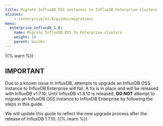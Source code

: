 ```yaml
---
title: Migrate InfluxDB OSS instances to InfluxDB Enterprise clusters
aliases:
    - /enterprise/v1.8/guides/migration/
menu:
  enterprise_influxdb_1_8:
    name: Migrate InfluxDB OSS to Enterprise clusters
    weight: 10
    parent: Guides
---
```


{{% warn %}}
## IMPORTANT
Due to a known issue in InfluxDB, attempts to upgrade an InfluxDB OSS instance to
InfluxDB Enterprise will fail.
A fix is in place and will be released with InfluxDB v1.7.10.
Until InfluxDB v1.8.10 is released, **DO NOT** attempt to migrate an InfluxDB OSS
instance to InfluxDB Enterprise by following the steps in this guide.

We will update this guide to reflect the new upgrade process after the release of InfluxDB 1.7.10.
{{% /warn %}}

<!-- The following guide has step-by-step instructions for migrating an InfluxDB open source (OSS)
instance into an InfluxDB Enterprise cluster.

{{% warn %}}
The process assumes that you already have a fully configured InfluxDB Enterprise cluster
of three or more meta nodes and zero or more data nodes. If you need instructions for meta node installation:
- [Production installation of meta nodes](/enterprise_influxdb/v1.8/production_installation/meta_node_installation/)
{{% /warn %}}

Please note that this migration process:

* Deletes all data from any data nodes that are already part of the InfluxDB Enterprise cluster
* Will transfer all users from the OSS instance to the InfluxDB Enterprise Cluster*
* Requires downtime for writes and reads for the OSS instance

{{% warn %}}
If you're using an InfluxDB Enterprise cluster version prior to 0.7.4, the
following steps will **not** transfer users from the OSS instance to the
InfluxDB Enterprise Cluster.
{{% /warn %}}

In addition, please refrain from creating a Global Admin user in the InfluxDB Enterprise Web Console before implementing these steps. If you’ve already created a Global Admin user, contact support.

## Modify the `/etc/hosts` file

Add the IP and hostname of the InfluxDB OSS instance to the
`/etc/hosts` file on all nodes in the InfluxDB Enterprise cluster.
Ensure that all cluster IPs and hostnames are also in the OSS
instance’s `/etc/hosts` file.

**Note:** All node hostnames must be completely resolvable by all
other nodes in the cluster. If you have DNS already setup in your
environment, then this step can be skipped.

## For all existing InfluxDB Enterprise data nodes:

### 1. Remove the data node from the InfluxDB Enterprise cluster

From a **meta** node in your InfluxDB Enterprise cluster, enter:

```bash
influxd-ctl remove-data <data_node_hostname>:8088
```

### 2. Delete any existing data

On each **data** node that you dropped from the cluster, enter:

```bash
sudo rm -rf /var/lib/influxdb/{meta,data,hh}
```

### 3. Create new directories

On each data node that you dropped from the cluster, enter:

```bash
sudo mkdir /var/lib/influxdb/{data,hh,meta}
```

To ensure the file permissions are correct please run:

```bash
sudo chown -R influxdb:influxdb /var/lib/influxdb
```

## For the InfluxDB OSS instance:

### 1. Stop all writes to the InfluxDB OSS instance

### 2. Stop the influxdb service on the InfluxDB OSS instance

On sysvinit systems, use the `service` command:

```bash
sudo service influxdb stop
```

On systemd systems, use the `systemctl` command:

```bash
sudo systemctl stop influxdb
```

Double check that the service is stopped (the following should return nothing):

```bash
ps ax | grep influxd
```

### 3. Remove the InfluxDB OSS package

On Debian and Ubuntu systems:

```bash
sudo apt-get remove influxdb
```

On RHEL and CentOS systems:

```bash
sudo yum remove influxdb
```

### 4. Update the binary

> **Note:** This step will overwrite your current configuration file.
If you have settings that you’d like to keep, please make a copy of your config file before running the following command.

#### Ubuntu and Debian (64-bit)

```bash
wget https://dl.influxdata.com/enterprise/releases/influxdb-data_1.7.9-c1.7.9_amd64.deb
sudo dpkg -i influxdb-data_1.7.9-c1.7.9_amd64.deb
```

#### RedHat and CentOS (64-bit)

```bash
wget https://dl.influxdata.com/enterprise/releases/influxdb-data-1.7.9_c1.7.9.x86_64.rpm
sudo yum localinstall influxdb-data-1.7.9_c1.7.9.x86_64.rpm
```

### 5. Update the configuration file

In `/etc/influxdb/influxdb.conf`, set:

* `hostname` to the full hostname of the data node
* `license-key` in the `[enterprise]` section to the license key you received on InfluxPortal **OR** `license-path`
in the `[enterprise]` section to the local path to the JSON license file you received from InfluxData.

{{% warn %}}
The `license-key` and `license-path` settings are mutually exclusive and one must remain set to the empty string.
{{% /warn %}}

```toml
# Hostname advertised by this host for remote addresses.  This must be resolvable by all
# other nodes in the cluster
hostname="<data-node-hostname>" #✨

[enterprise]
  # license-key and license-path are mutually exclusive, use only one and leave the other blank
  license-key = "<your_license_key>" #✨ mutually exclusive with license-path

  # license-key and license-path are mutually exclusive, use only one and leave the other blank
  license-path = "/path/to/readable/JSON.license.file" #✨ mutually exclusive with license-key
```

### 6. Start the data node

On sysvinit systems, use the `service` command:

```bash
sudo service influxdb start
```

On systemd systems, use the `systemctl` command:

```bash
sudo systemctl start influxdb
```

### 7. Add the node to the cluster

From a **meta** node in the cluster, run:

```bash
influxd-ctl add-data <data-node-hostname>:8088
```

You should see:

```bash
Added data node y at data-node-hostname:8088
```

Note: it may take a few minutes before the existing data become available in the cluster.

## Final steps

### 1. Add any data nodes that you removed from cluster back into the cluster

From a **meta** node in the InfluxDB Enterprise Cluster, run:

```bash
influxd-ctl add-data <the-hostname>:8088
```

Output:

```bash
Added data node y at the-hostname:8088
```

Finally verify that all nodes are now members of the cluster as expected:

```bash
influxd-ctl show
```

### 2. Rebalance the cluster

Increase the [replication factor](/enterprise_influxdb/v1.8/concepts/glossary/#replication-factor)
on all existing retention polices to the number of data nodes in your cluster.
You can do this with [ALTER RETENTION POLICY](/influxdb/v1.8/query_language/database_management/#modify-retention-policies-with-alter-retention-policy).

Next, [rebalance](/enterprise_influxdb/v1.8/guides/rebalance/) your cluster manually to meet the desired
replication factor for existing shards.

Finally, if you were using [Chronograf](/chronograf/latest/), you can
add your Enterprise instance as a new data source.  If you were not using
[Chronograf](/chronograf/latest/introduction/installation/), we recommend going through
the installation instructions and using it as your primary management UI for the instance. -->
